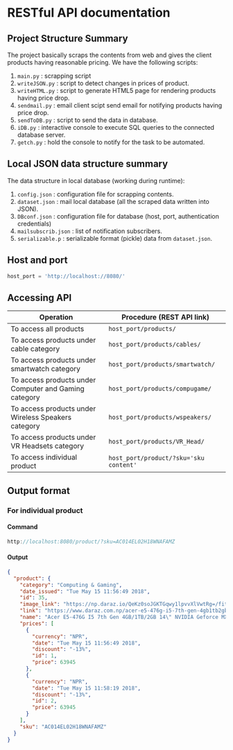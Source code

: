 # RESTful API documentation

## Project Structure Summary
The project basically scraps the contents from web and gives the client products having reasonable pricing. We have the following scripts:
1.  `main.py` : scrapping script 
2.  `writeJSON.py` : script to detect changes in prices of product.
3.  `writeHTML.py` : script to generate HTML5 page for rendering products having price drop.  
4.  `sendmail.py` : email client scipt send email for notifying products having price drop.
5.  `sendToDB.py` : script to send the data in database.
6.  `iDB.py` : interactive console to execute SQL queries to the connected database server.
7.  `getch.py` : hold the console to notify for the task to be automated.

## Local JSON data structure summary
The data structure in local database (working during runtime):
1. `config.json` : configuration file for scrapping contents.
2. `dataset.json` : mail local database (all the scraped data written into JSON).
3. `DBconf.json` : configuration file for database (host, port, authentication credentials)
4. `mailsubscrib.json` : list of notification subscribers.
5. `serializable.p` : serializable format (pickle) data from `dataset.json`.

## Host and port
```python
host_port = 'http://localhost://8080/'
```

## Accessing API
 Operation | Procedure (REST API link) 
| --------- | ----------|
| To access all products | `host_port/products/` |
| To access products under cable category | `host_port/products/cables/` |
| To access products under smartwatch category | `host_port/products/smartwatch/` |
| To access products under Computer and Gaming category | `host_port/products/compugame/` |
| To access products under Wireless Speakers category | `host_port/products/wspeakers/` |
| To access products under VR Headsets category | `host_port/products/VR_Head/` |
| To access individual product | `host_port/product/?sku='sku content'` |

## Output format
### For individual product
#### Command
```js
http://localhost:8080/product/?sku=AC014EL02H18WNAFAMZ
```
#### Output
```json
{
  "product": {
    "category": "Computing & Gaming", 
    "date_issued": "Tue May 15 11:56:49 2018", 
    "id": 35, 
    "image_link": "https://np.daraz.io/QeKz0soJGKTGqwy1lpvvXlVwtRg=/fit-in/220x220/filters:fill(white):sharpen(1,0,false):quality(80)/product/04/154/1.jpg?5576", 
    "link": "https://www.daraz.com.np/acer-e5-476g-i5-7th-gen-4gb1tb2gb-14-nvidia-geforce-mx-130-2gb-ddr5-graphics-laptop-black-45140.html", 
    "name": "Acer E5-476G I5 7th Gen 4GB/1TB/2GB 14\" NVIDIA Geforce MX 130 2GB DDR5 Graphics Laptop - Black", 
    "prices": [
      {
        "currency": "NPR", 
        "date": "Tue May 15 11:56:49 2018", 
        "discount": "-13%", 
        "id": 1, 
        "price": 63945
      }, 
      {
        "currency": "NPR", 
        "date": "Tue May 15 11:58:19 2018", 
        "discount": "-13%", 
        "id": 2, 
        "price": 63945
      }
    ], 
    "sku": "AC014EL02H18WNAFAMZ"
  }
}
```